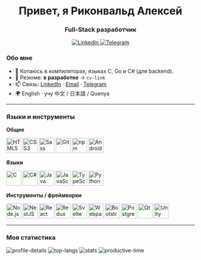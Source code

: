 <div id="name" align="center">
  <h1>Привет, я Риконвальд Алексей</h1>
  <h3>Full-Stack разработчик</h3>
</div>

<div id="socials" align="center">
  <a href="https://www.linkedin.com/in/%D0%B0%D0%BB%D0%B5%D0%BA%D1%81%D0%B5%D0%B9-%D1%80%D0%B8%D0%BA%D0%BE%D0%BD%D0%B2%D0%B0%D0%BB%D1%8C%D0%B4-06b4ba208/?lipi=urn%3Ali%3Apage%3Ad_flagship3_people%3BkZhpJhQ3R0S26kzsAnLS7w%3D%3D">
    <img alt="LinkedIn" src="https://img.shields.io/badge/LinkedIn-0A66C2?style=for-the-badge&logo=linkedin&logoColor=white">
  </a>
  <a href="https://t.me/Rickonvald">
    <img alt="Telegram" src="https://img.shields.io/badge/Telegram-229ED9?style=for-the-badge&logo=telegram&logoColor=white">
  </a>
</div>

### Обо мне
- 🌱 Копаюсь в компиляторах, языках C, Go и C# (для backend).
- 📄 Резюме: **в разработке** → `cv-link`
- 📫 Связь: [LinkedIn](https://www.linkedin.com/in/%D0%B0%D0%BB%D0%B5%D0%BA%D1%81%D0%B5%D0%B9-%D1%80%D0%B8%D0%BA%D0%BE%D0%BD%D0%B2%D0%B0%D0%BB%D1%8C%D0%B4-06b4ba208/?lipi=urn%3Ali%3Apage%3Ad_flagship3_people%3BkZhpJhQ3R0S26kzsAnLS7w%3D%3D) · [Email](mailto:rickonvald@gmail.com) · [Telegram](https://t.me/Rickonvald)
- 🌍 English · учу 中文 / 日本語 / Quenya

---

### Языки и инструменты

**Общее**

<img alt="HTML5" title="HTML5" width="40" height="40" src="https://cdn.jsdelivr.net/gh/devicons/devicon@latest/icons/html5/html5-original.svg" />
<img alt="CSS3" title="CSS3" width="40" height="40" src="https://cdn.jsdelivr.net/gh/devicons/devicon@latest/icons/css3/css3-original.svg" />
<img alt="Sass" title="Sass" width="40" height="40" src="https://cdn.jsdelivr.net/gh/devicons/devicon@latest/icons/sass/sass-original.svg" />
<img alt="Git" title="Git" width="40" height="40" src="https://cdn.jsdelivr.net/gh/devicons/devicon@latest/icons/git/git-plain.svg" />
<img alt="npm" title="npm" width="40" height="40" src="https://cdn.jsdelivr.net/gh/devicons/devicon@latest/icons/npm/npm-original-wordmark.svg" />
<img alt="Android" title="Android" width="40" height="40" src="https://cdn.jsdelivr.net/gh/devicons/devicon@latest/icons/android/android-plain.svg" />

**Языки**

<img alt="C" title="C" width="40" height="40" src="https://cdn.jsdelivr.net/gh/devicons/devicon@latest/icons/c/c-original.svg" />
<img alt="C#" title="C#" width="40" height="40" src="https://cdn.jsdelivr.net/gh/devicons/devicon@latest/icons/csharp/csharp-original.svg" />
<img alt="Java" title="Java" width="40" height="40" src="https://cdn.jsdelivr.net/gh/devicons/devicon@latest/icons/java/java-original.svg" />
<img alt="JavaScript" title="JavaScript" width="40" height="40" src="https://cdn.jsdelivr.net/gh/devicons/devicon@latest/icons/javascript/javascript-original.svg" />
<img alt="TypeScript" title="TypeScript" width="40" height="40" src="https://cdn.jsdelivr.net/gh/devicons/devicon@latest/icons/typescript/typescript-original.svg" />
<img alt="Python" title="Python" width="40" height="40" src="https://cdn.jsdelivr.net/gh/devicons/devicon@latest/icons/python/python-original.svg" />

**Инструменты / фреймворки**

<img alt="Node.js" title="Node.js" width="40" height="40" src="https://cdn.jsdelivr.net/gh/devicons/devicon@latest/icons/nodejs/nodejs-original.svg" />
<img alt="NestJS" title="NestJS" width="40" height="40" src="https://cdn.jsdelivr.net/gh/devicons/devicon@latest/icons/nestjs/nestjs-plain.svg" />
<img alt="React" title="React" width="40" height="40" src="https://cdn.jsdelivr.net/gh/devicons/devicon@latest/icons/react/react-original.svg" />
<img alt="Redux" title="Redux" width="40" height="40" src="https://cdn.jsdelivr.net/gh/devicons/devicon@latest/icons/redux/redux-original.svg" />
<img alt="Svelte" title="Svelte" width="40" height="40" src="https://cdn.jsdelivr.net/gh/devicons/devicon@latest/icons/svelte/svelte-original.svg" />
<img alt="Webpack" title="Webpack" width="40" height="40" src="https://cdn.jsdelivr.net/gh/devicons/devicon@latest/icons/webpack/webpack-original.svg" />
<img alt="Bootstrap" title="Bootstrap" width="40" height="40" src="https://cdn.jsdelivr.net/gh/devicons/devicon@latest/icons/bootstrap/bootstrap-plain.svg" />
<img alt="PostgreSQL" title="PostgreSQL" width="40" height="40" src="https://cdn.jsdelivr.net/gh/devicons/devicon@latest/icons/postgresql/postgresql-original.svg" />
<img alt="Qt" title="Qt" width="40" height="40" src="https://cdn.jsdelivr.net/gh/devicons/devicon@latest/icons/qt/qt-original.svg" />
<img alt="Unity" title="Unity" width="40" height="40" src="https://cdn.jsdelivr.net/gh/devicons/devicon@latest/icons/unity/unity-original.svg" />

---

### Моя статистика

<div id="stat">
  <img alt="profile-details" src="https://github-profile-summary-cards.vercel.app/api/cards/profile-details?username=Rickovald&theme=github_dark" />
  <img alt="top-langs" src="https://github-profile-summary-cards.vercel.app/api/cards/most-commit-language?username=Rickovald&theme=github_dark" />
  <img alt="stats" src="https://github-profile-summary-cards.vercel.app/api/cards/stats?username=Rickovald&theme=github_dark" />
  <img alt="productive-time" src="https://github-profile-summary-cards.vercel.app/api/cards/productive-time?username=Rickovald&theme=github_dark&utcOffset=3.00" />
</div>
